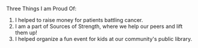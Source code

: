 Three Things I am Proud Of: 
  1. I helped to raise money for patients battling cancer. 
  2. I am a part of Sources of Strength, where we help our peers and lift them up!
  3. I helped organize a fun event for kids at our community's public library. 
